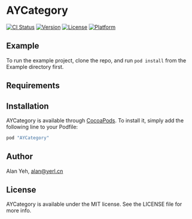 # AYCategory

[![CI Status](http://img.shields.io/travis/alan-yeh/AYCategory.svg?style=flat)](https://travis-ci.org/alan-yeh/AYCategory)
[![Version](https://img.shields.io/cocoapods/v/AYCategory.svg?style=flat)](http://cocoapods.org/pods/AYCategory)
[![License](https://img.shields.io/cocoapods/l/AYCategory.svg?style=flat)](http://cocoapods.org/pods/AYCategory)
[![Platform](https://img.shields.io/cocoapods/p/AYCategory.svg?style=flat)](http://cocoapods.org/pods/AYCategory)

## Example

To run the example project, clone the repo, and run `pod install` from the Example directory first.

## Requirements

## Installation

AYCategory is available through [CocoaPods](http://cocoapods.org). To install
it, simply add the following line to your Podfile:

```ruby
pod "AYCategory"
```

## Author

Alan Yeh, alan@yerl.cn

## License

AYCategory is available under the MIT license. See the LICENSE file for more info.
